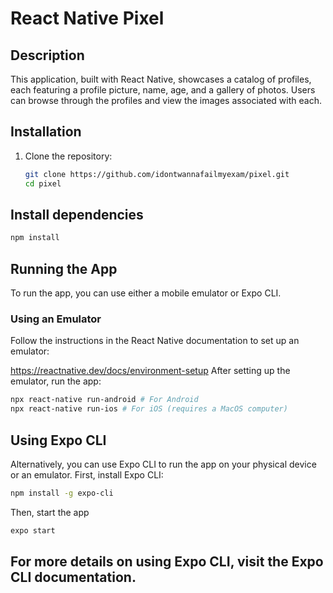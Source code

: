 # React Native Pixel

## Description
This application, built with React Native, showcases a catalog of profiles, each featuring a profile picture, name, age, and a gallery of photos. Users can browse through the profiles and view the images associated with each.

## Installation

1. Clone the repository:
   ```bash
   git clone https://github.com/idontwannafailmyexam/pixel.git
   cd pixel
   ```
## Install dependencies
```bash
npm install
```
## Running the App
To run the app, you can use either a mobile emulator or Expo CLI.


### Using an Emulator
Follow the instructions in the React Native documentation to set up an emulator:

https://reactnative.dev/docs/environment-setup
After setting up the emulator, run the app:

```bash
npx react-native run-android # For Android
npx react-native run-ios # For iOS (requires a MacOS computer)
```
## Using Expo CLI
Alternatively, you can use Expo CLI to run the app on your physical device or an emulator. First, install Expo CLI:
```bash
npm install -g expo-cli
```
Then, start the app
```bash
expo start
```

## For more details on using Expo CLI, visit the Expo CLI documentation.
